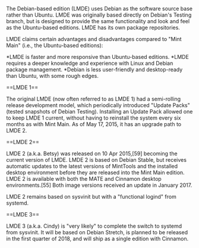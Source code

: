 The Debian-based edition (LMDE) uses Debian as the software source base rather than Ubuntu. LMDE was originally based directly on Debian's Testing branch, but is designed to provide the same functionality and look and feel as the Ubuntu-based editions. LMDE has its own package repositories.

LMDE claims certain advantages and disadvantages compared to "Mint Main" (i.e., the Ubuntu-based editions):

*LMDE is faster and more responsive than Ubuntu-based editions.
*LMDE requires a deeper knowledge and experience with Linux and Debian package management.
*Debian is less user-friendly and desktop-ready than Ubuntu, with some rough edges.

==LMDE 1==

The original LMDE (now often referred to as LMDE 1) had a semi-rolling release development model, which periodically introduced "Update Packs" (tested snapshots of Debian Testing). Installing an Update Pack allowed one to keep LMDE 1 current, without having to reinstall the system every six months as with Mint Main. As of May 17, 2015, it has an upgrade path to LMDE 2.

==LMDE 2==

LMDE 2 (a.k.a. Betsy) was released on 10 Apr 2015,[59] becoming the current version of LMDE. LMDE 2 is based on Debian Stable, but receives automatic updates to the latest versions of MintTools and the installed desktop environment before they are released into the Mint Main edition. LMDE 2 is available with both the MATE and Cinnamon desktop environments.[55] Both image versions received an update in January 2017.

LMDE 2 remains based on sysvinit but with a "functional logind" from systemd.

==LMDE 3==

LMDE 3 (a.k.a. Cindy) is "very likely" to complete the switch to systemd from sysvinit. It will be based on Debian Stretch, is planned to be released in the first quarter of 2018, and will ship as a single edition with Cinnamon.
